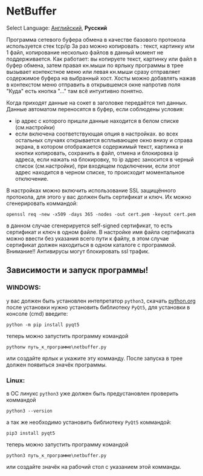 # NetBuffer
Select Language: [Английский](https://github.com/GennadiyVick/NetBuffer/blob/master/README.md), **Русский**
  
Программа сетевого буфера обмена в качестве базового протокола используется стек tcp/ip
За раз можно копировать : текст, картинку или 1 файл, копирование несколько
файлов в данный момент не поддерживается.
Как работает: вы копируете текст, картинку или файл в  буфер обмена, затем
правая кн.мыши по ярлыку программы в трее вызывает контекстное меню или
левая кн.мыши сразу отправляет содержимое буфера на выбранный хост.
Хосты можно добавлять нажав в контекстом меню отправить в открывшемся
окне напротив поля "Куда" есть кнопка "..." там всё интуитивно понятно.

Когда приходят данные на сокет в заголовке передаётся тип данных.
Данные автоматом переносятся в буфер, если соблюдены условия:
* ip адрес с которого пришли данные находится в белом списке (см.настройки)
* если включена соответствующая опция в настройках.
во всех остальных случаях открывается всплывающее окно
внизу и справа экрана, в котором отображается содержимый текст, картинка
и кнопки копировать, сохранить в файл, отмена и блокировка ip адреса, 
если нажать на блокировку, то ip адрес заносится в черный список (см.настройки), 
при входящем подключении, если этот адрес находится в черном списке, 
то происходит моментальное отключение.

В настройках можно включить использование SSL защищённого протокола, для этого у вас должен
быть сертификат и ключ. Их можно сгенерировать коммандой:
```console
openssl req -new -x509 -days 365 -nodes -out cert.pem -keyout cert.pem
```
в данном случае сгенерируется self-signed сертификат, то есть сертификат и ключ в одном файле.
В настройке имя файла сертификата можно ввести без указания всего пути к файлу, в этом случае сертификат должен находиться в одном каталоге с программой.
Внимание!! Антивирусы могут блокировать ssl трафик.

## Зависимости и запуск программы!
### WINDOWS:
у вас должен быть установлен интепретатор `python3`, скачать [python.org](https://www.python.org/downloads/)
после установки нужно установить библиотеку `PyQt5`, для установки в консоле (cmd) введите:
```console
python -m pip install pyqt5
```
теперь можно запустить программу командой
```console
pythonw путь_к_программе\netbuffer.py
```
или создайте ярлык и укажите эту комманду.
После запуска в трее должен появиться значёк программы.

### Linux:
в ОС линукс `python3` уже должен быть предустановлен проверить коммандой
```console
python3 --version
```
а так же необходимо установить библиотеку `PyQt5` коммандой:
```console
pip3 install pyqt5
```
теперь можно запустить программу командой
```console
python3 путь_к_программе\netbuffer.py
```
или создайте значёк на рабочий стол с указанием этой комманды.
